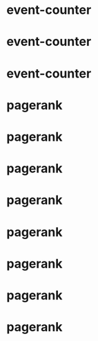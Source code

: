 # event-counter
# event-counter
# event-counter
# pagerank
# pagerank
# pagerank
# pagerank
# pagerank
# pagerank
# pagerank
# pagerank
